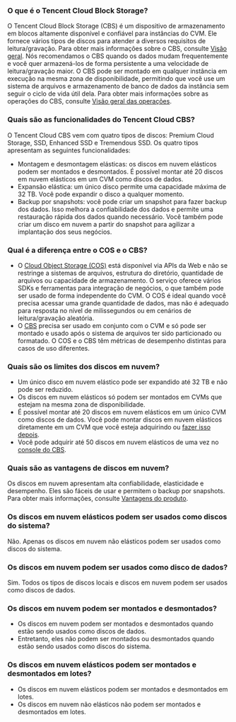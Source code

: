 ### O que é o Tencent Cloud Block Storage?
O Tencent Cloud Block Storage (CBS) é um dispositivo de armazenamento em blocos altamente disponível e confiável para instâncias do CVM. Ele fornece vários tipos de discos para atender a diversos requisitos de leitura/gravação. Para obter mais informações sobre o CBS, consulte [Visão geral](https://intl.cloud.tencent.com/document/product/362/2345).
Nós recomendamos o CBS quando os dados mudam frequentemente e você quer armazená-los de forma persistente a uma velocidade de leitura/gravação maior. O CBS pode ser montado em qualquer instância em execução na mesma zona de disponibilidade, permitindo que você use um sistema de arquivos e armazenamento de banco de dados da instância sem seguir o ciclo de vida útil dela. Para obter mais informações sobre as operações do CBS, consulte [Visão geral das operações](https://intl.cloud.tencent.com/document/product/362/33140).

### Quais são as funcionalidades do Tencent Cloud CBS?
O Tencent Cloud CBS vem com quatro tipos de discos: Premium Cloud Storage, SSD, Enhanced SSD e Tremendous SSD. Os quatro tipos apresentam as seguintes funcionalidades:
- Montagem e desmontagem elásticas: os discos em nuvem elásticos podem ser montados e desmontados. É possível montar até 20 discos em nuvem elásticos em um CVM como discos de dados. 
- Expansão elástica: um único disco permite uma capacidade máxima de 32 TB. Você pode expandir o disco a qualquer momento.
- Backup por snapshots: você pode criar um snapshot para fazer backup dos dados. Isso melhora a confiabilidade dos dados e permite uma restauração rápida dos dados quando necessário. Você também pode criar um disco em nuvem a partir do snapshot para agilizar a implantação dos seus negócios.

### Qual é a diferença entre o COS e o CBS?
- O [Cloud Object Storage (COS)](https://intl.cloud.tencent.com/document/product/436) está disponível via APIs da Web e não se restringe a sistemas de arquivos, estrutura do diretório, quantidade de arquivos ou capacidade de armazenamento. O serviço oferece vários SDKs e ferramentas para integração de negócios, o que também pode ser usado de forma independente do CVM. O COS é ideal quando você precisa acessar uma grande quantidade de dados, mas não é adequado para resposta no nível de milissegundos ou em cenários de leitura/gravação aleatória.
- O [CBS](https://intl.cloud.tencent.com/document/product/362) precisa ser usado em conjunto com o CVM e só pode ser montado e usado após o sistema de arquivos ter sido particionado ou formatado. O COS e o CBS têm métricas de desempenho distintas para casos de uso diferentes.

### Quais são os limites dos discos em nuvem?
- Um único disco em nuvem elástico pode ser expandido até 32 TB e não pode ser reduzido.
- Os discos em nuvem elásticos só podem ser montados em CVMs que estejam na mesma zona de disponibilidade.
- É possível montar até 20 discos em nuvem elásticos em um único CVM como discos de dados. Você pode montar discos em nuvem elásticos diretamente em um CVM que você esteja adquirindo ou [fazer isso depois](https://intl.cloud.tencent.com/document/product/362/32401).
- Você pode adquirir até 50 discos em nuvem elásticos de uma vez no [console do CBS](https://console.cloud.tencent.com/cvm/cbs).


### Quais são as vantagens de discos em nuvem?
Os discos em nuvem apresentam alta confiabilidade, elasticidade e desempenho. Eles são fáceis de usar e permitem o backup por snapshots. Para obter mais informações, consulte [Vantagens do produto](https://intl.cloud.tencent.com/document/product/362/3039).

### Os discos em nuvem elásticos podem ser usados como discos do sistema?
Não. Apenas os discos em nuvem não elásticos podem ser usados como discos do sistema.

[](id:Q1)
### Os discos em nuvem podem ser usados como disco de dados?
Sim. Todos os tipos de discos locais e discos em nuvem podem ser usados como discos de dados.

### Os discos em nuvem podem ser montados e desmontados?
- Os discos em nuvem podem ser montados e desmontados quando estão sendo usados como discos de dados.
- Entretanto, eles não podem ser montados ou desmontados quando estão sendo usados como discos do sistema.

### Os discos em nuvem elásticos podem ser montados e desmontados em lotes?
- Os discos em nuvem elásticos podem ser montados e desmontados em lotes.
- Os discos em nuvem não elásticos não podem ser montados e desmontados em lotes.
